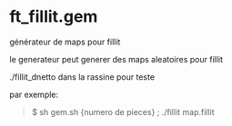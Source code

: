 # ft_fillit.gem
générateur de maps pour fillit

le generateur peut generer des maps aleatoires pour fillit

./fillit_dnetto dans la rassine pour teste

par exemple: 
>$ sh gem.sh {numero de pieces}  ;  ./fillit map.fillit
